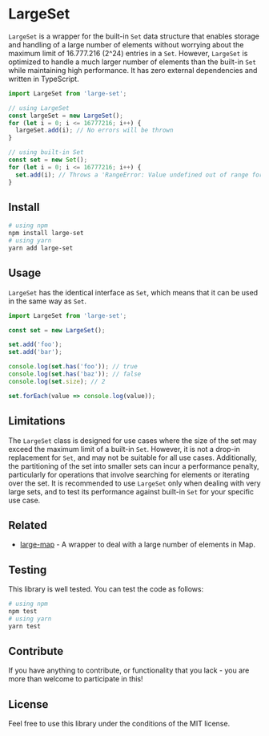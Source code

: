 # LargeSet

`LargeSet` is a wrapper for the built-in `Set` data structure that enables storage and handling of a large number of elements without worrying about the maximum limit of 16.777.216 (2^24) entries in a `Set`. However, `LargeSet` is optimized to handle a much larger number of elements than the built-in `Set` while maintaining high performance. It has zero external dependencies and written in TypeScript.

```js
import LargeSet from 'large-set';

// using LargeSet
const largeSet = new LargeSet();
for (let i = 0; i <= 16777216; i++) {
  largeSet.add(i); // No errors will be thrown
}

// using built-in Set
const set = new Set();
for (let i = 0; i <= 16777216; i++) {
  set.add(i); // Throws a 'RangeError: Value undefined out of range for undefined options property undefined'
}
```

## Install

```bash
# using npm
npm install large-set
# using yarn
yarn add large-set
```

## Usage

`LargeSet` has the identical interface as `Set`, which means that it can be used in the same way as `Set`.

```js
import LargeSet from 'large-set';

const set = new LargeSet();

set.add('foo');
set.add('bar');

console.log(set.has('foo')); // true
console.log(set.has('baz')); // false
console.log(set.size); // 2

set.forEach(value => console.log(value));
```

## Limitations

The `LargeSet` class is designed for use cases where the size of the set may exceed the maximum limit of a built-in `Set`. However, it is not a drop-in replacement for `Set`, and may not be suitable for all use cases. Additionally, the partitioning of the set into smaller sets can incur a performance penalty, particularly for operations that involve searching for elements or iterating over the set. It is recommended to use `LargeSet` only when dealing with very large sets, and to test its performance against built-in `Set` for your specific use case.

## Related

- [large-map](https://github.com/aldipermanaetikaputra/large-map) - A wrapper to deal with a large number of elements in Map.

## Testing

This library is well tested. You can test the code as follows:

```bash
# using npm
npm test
# using yarn
yarn test
```

## Contribute

If you have anything to contribute, or functionality that you lack - you are more than welcome to participate in this!

## License

Feel free to use this library under the conditions of the MIT license.
